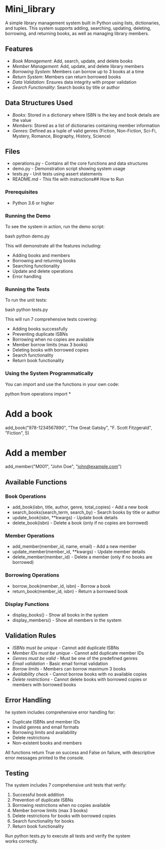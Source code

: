 # Mini_library
A simple library management system built in Python using lists, dictionaries, and tuples. This system supports adding, searching, updating, deleting, borrowing, and returning books, as well as managing library members.

## Features

- *Book Management*: Add, search, update, and delete books
- *Member Management*: Add, update, and delete library members
- *Borrowing System*: Members can borrow up to 3 books at a time
- *Return System*: Members can return borrowed books
- *Data Validation*: Ensures data integrity with proper validation
- *Search Functionality*: Search books by title or author

## Data Structures Used

- *Books*: Stored in a dictionary where ISBN is the key and book details are the value
- *Members*: Stored as a list of dictionaries containing member information
- *Genres*: Defined as a tuple of valid genres (Fiction, Non-Fiction, Sci-Fi, Mystery, Romance, Biography, History, Science)

## Files

- operations.py - Contains all the core functions and data structures
- demo.py - Demonstration script showing system usage
- tests.py - Unit tests using assert statements
- README.md - This file with instructions## How to Run

### Prerequisites
- Python 3.6 or higher

### Running the Demo
To see the system in action, run the demo script:

bash
python demo.py


This will demonstrate all the features including:
- Adding books and members
- Borrowing and returning books
- Searching functionality
- Update and delete operations
- Error handling

### Running the Tests
To run the unit tests:

bash
python tests.py


This will run 7 comprehensive tests covering:
- Adding books successfully
- Preventing duplicate ISBNs
- Borrowing when no copies are available
- Member borrow limits (max 3 books)
- Deleting books with borrowed copies
- Search functionality
- Return book functionality

### Using the System Programmatically
You can import and use the functions in your own code:

python
from operations import *

# Add a book
add_book("978-1234567890", "The Great Gatsby", "F. Scott Fitzgerald", "Fiction", 5)

# Add a member
add_member("M001", "John Doe", "john@example.com")
## Available Functions

### Book Operations
- add_book(isbn, title, author, genre, total_copies) - Add a new book
- search_books(search_term, search_by) - Search books by title or author
- update_book(isbn, **kwargs) - Update book details
- delete_book(isbn) - Delete a book (only if no copies are borrowed)

### Member Operations
- add_member(member_id, name, email) - Add a new member
- update_member(member_id, **kwargs) - Update member details
- delete_member(member_id) - Delete a member (only if no books are borrowed)

### Borrowing Operations
- borrow_book(member_id, isbn) - Borrow a book
- return_book(member_id, isbn) - Return a borrowed book

### Display Functions
- display_books() - Show all books in the system
- display_members() - Show all members in the system

## Validation Rules

- *ISBNs must be unique* - Cannot add duplicate ISBNs
- *Member IDs must be unique* - Cannot add duplicate member IDs
- *Genres must be valid* - Must be one of the predefined genres
- *Email validation* - Basic email format validation
- *Borrow limits* - Members can borrow maximum 3 books
- *Availability check* - Cannot borrow books with no available copies
- *Delete restrictions* - Cannot delete books with borrowed copies or members with borrowed books

## Error Handling
he system includes comprehensive error handling for:
- Duplicate ISBNs and member IDs
- Invalid genres and email formats
- Borrowing limits and availability
- Delete restrictions
- Non-existent books and members

All functions return True on success and False on failure, with descriptive error messages printed to the console.

## Testing

The system includes 7 comprehensive unit tests that verify:
1. Successful book addition
2. Prevention of duplicate ISBNs
3. Borrowing restrictions when no copies available
4. Member borrow limits (max 3 books)
5. Delete restrictions for books with borrowed copies
6. Search functionality for books
7. Return book functionality

Run python tests.py to execute all tests and verify the system works correctly.


